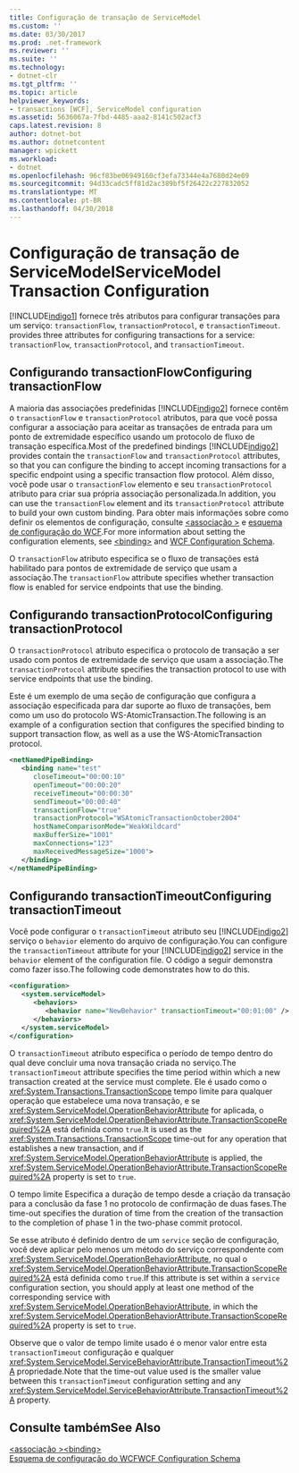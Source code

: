 ```yaml
---
title: Configuração de transação de ServiceModel
ms.custom: ''
ms.date: 03/30/2017
ms.prod: .net-framework
ms.reviewer: ''
ms.suite: ''
ms.technology:
- dotnet-clr
ms.tgt_pltfrm: ''
ms.topic: article
helpviewer_keywords:
- transactions [WCF], ServiceModel configuration
ms.assetid: 5636067a-7fbd-4485-aaa2-8141c502acf3
caps.latest.revision: 8
author: dotnet-bot
ms.author: dotnetcontent
manager: wpickett
ms.workload:
- dotnet
ms.openlocfilehash: 96cf83be06949160cf3efa73344e4a7680d24e09
ms.sourcegitcommit: 94d33cadc5ff81d2ac389bf5f26422c227832052
ms.translationtype: MT
ms.contentlocale: pt-BR
ms.lasthandoff: 04/30/2018
---
```

# <a name="servicemodel-transaction-configuration"></a><span data-ttu-id="c44aa-102">Configuração de transação de ServiceModel</span><span class="sxs-lookup"><span data-stu-id="c44aa-102">ServiceModel Transaction Configuration</span></span>
[!INCLUDE[indigo1](../../../../includes/indigo1-md.md)]<span data-ttu-id="c44aa-103"> fornece três atributos para configurar transações para um serviço: `transactionFlow`, `transactionProtocol`, e `transactionTimeout`.</span><span class="sxs-lookup"><span data-stu-id="c44aa-103"> provides three attributes for configuring transactions for a service: `transactionFlow`, `transactionProtocol`, and `transactionTimeout`.</span></span>  
  
## <a name="configuring-transactionflow"></a><span data-ttu-id="c44aa-104">Configurando transactionFlow</span><span class="sxs-lookup"><span data-stu-id="c44aa-104">Configuring transactionFlow</span></span>  
 <span data-ttu-id="c44aa-105">A maioria das associações predefinidas [!INCLUDE[indigo2](../../../../includes/indigo2-md.md)] fornece contêm o `transactionFlow` e `transactionProtocol` atributos, para que você possa configurar a associação para aceitar as transações de entrada para um ponto de extremidade específico usando um protocolo de fluxo de transação específica.</span><span class="sxs-lookup"><span data-stu-id="c44aa-105">Most of the predefined bindings [!INCLUDE[indigo2](../../../../includes/indigo2-md.md)] provides contain the `transactionFlow` and `transactionProtocol` attributes, so that you can configure the binding to accept incoming transactions for a specific endpoint using a specific transaction flow protocol.</span></span> <span data-ttu-id="c44aa-106">Além disso, você pode usar o `transactionFlow` elemento e seu `transactionProtocol` atributo para criar sua própria associação personalizada.</span><span class="sxs-lookup"><span data-stu-id="c44aa-106">In addition, you can use the `transactionFlow` element and its `transactionProtocol` attribute to build your own custom binding.</span></span> <span data-ttu-id="c44aa-107">Para obter mais informações sobre como definir os elementos de configuração, consulte [ \<associação >](../../../../docs/framework/misc/binding.md) e [esquema de configuração do WCF](../../../../docs/framework/configure-apps/file-schema/wcf/index.md).</span><span class="sxs-lookup"><span data-stu-id="c44aa-107">For more information about setting the configuration elements, see [\<binding>](../../../../docs/framework/misc/binding.md) and [WCF Configuration Schema](../../../../docs/framework/configure-apps/file-schema/wcf/index.md).</span></span>  
  
 <span data-ttu-id="c44aa-108">O `transactionFlow` atributo especifica se o fluxo de transações está habilitado para pontos de extremidade de serviço que usam a associação.</span><span class="sxs-lookup"><span data-stu-id="c44aa-108">The `transactionFlow` attribute specifies whether transaction flow is enabled for service endpoints that use the binding.</span></span>  
  
## <a name="configuring-transactionprotocol"></a><span data-ttu-id="c44aa-109">Configurando transactionProtocol</span><span class="sxs-lookup"><span data-stu-id="c44aa-109">Configuring transactionProtocol</span></span>  
 <span data-ttu-id="c44aa-110">O `transactionProtocol` atributo especifica o protocolo de transação a ser usado com pontos de extremidade de serviço que usam a associação.</span><span class="sxs-lookup"><span data-stu-id="c44aa-110">The `transactionProtocol` attribute specifies the transaction protocol to use with service endpoints that use the binding.</span></span>  
  
 <span data-ttu-id="c44aa-111">Este é um exemplo de uma seção de configuração que configura a associação especificada para dar suporte ao fluxo de transações, bem como um uso do protocolo WS-AtomicTransaction.</span><span class="sxs-lookup"><span data-stu-id="c44aa-111">The following is an example of a configuration section that configures the specified binding to support transaction flow, as well as a use the WS-AtomicTransaction protocol.</span></span>  
  
```xml  
<netNamedPipeBinding>  
   <binding name="test"  
      closeTimeout="00:00:10"  
      openTimeout="00:00:20"   
      receiveTimeout="00:00:30"  
      sendTimeout="00:00:40"  
      transactionFlow="true"  
      transactionProtocol="WSAtomicTransactionOctober2004"  
      hostNameComparisonMode="WeakWildcard"  
      maxBufferSize="1001"  
      maxConnections="123"   
      maxReceivedMessageSize="1000">  
   </binding>  
</netNamedPipeBinding>  
```  
  
## <a name="configuring-transactiontimeout"></a><span data-ttu-id="c44aa-112">Configurando transactionTimeout</span><span class="sxs-lookup"><span data-stu-id="c44aa-112">Configuring transactionTimeout</span></span>  
 <span data-ttu-id="c44aa-113">Você pode configurar o `transactionTimeout` atributo seu [!INCLUDE[indigo2](../../../../includes/indigo2-md.md)] serviço o `behavior` elemento do arquivo de configuração.</span><span class="sxs-lookup"><span data-stu-id="c44aa-113">You can configure the `transactionTimeout` attribute for your [!INCLUDE[indigo2](../../../../includes/indigo2-md.md)] service in the `behavior` element of the configuration file.</span></span> <span data-ttu-id="c44aa-114">O código a seguir demonstra como fazer isso.</span><span class="sxs-lookup"><span data-stu-id="c44aa-114">The following code demonstrates how to do this.</span></span>  
  
```xml  
<configuration>  
   <system.serviceModel>  
      <behaviors>  
         <behavior name="NewBehavior" transactionTimeout="00:01:00" /> <!-- 1 minute timeout -->  
      </behaviors>  
   </system.serviceModel>  
</configuration>  
```  
  
 <span data-ttu-id="c44aa-115">O `transactionTimeout` atributo especifica o período de tempo dentro do qual deve concluir uma nova transação criada no serviço.</span><span class="sxs-lookup"><span data-stu-id="c44aa-115">The `transactionTimeout` attribute specifies the time period within which a new transaction created at the service must complete.</span></span> <span data-ttu-id="c44aa-116">Ele é usado como o <xref:System.Transactions.TransactionScope> tempo limite para qualquer operação que estabelece uma nova transação, e se <xref:System.ServiceModel.OperationBehaviorAttribute> for aplicada, o <xref:System.ServiceModel.OperationBehaviorAttribute.TransactionScopeRequired%2A> está definida como `true`.</span><span class="sxs-lookup"><span data-stu-id="c44aa-116">It is used as the <xref:System.Transactions.TransactionScope> time-out for any operation that establishes a new transaction, and if <xref:System.ServiceModel.OperationBehaviorAttribute> is applied, the <xref:System.ServiceModel.OperationBehaviorAttribute.TransactionScopeRequired%2A> property is set to `true`.</span></span>  
  
 <span data-ttu-id="c44aa-117">O tempo limite Especifica a duração de tempo desde a criação da transação para a conclusão da fase 1 no protocolo de confirmação de duas fases.</span><span class="sxs-lookup"><span data-stu-id="c44aa-117">The time-out specifies the duration of time from the creation of the transaction to the completion of phase 1 in the two-phase commit protocol.</span></span>  
  
 <span data-ttu-id="c44aa-118">Se esse atributo é definido dentro de um `service` seção de configuração, você deve aplicar pelo menos um método do serviço correspondente com <xref:System.ServiceModel.OperationBehaviorAttribute>, no qual o <xref:System.ServiceModel.OperationBehaviorAttribute.TransactionScopeRequired%2A> está definida como `true`.</span><span class="sxs-lookup"><span data-stu-id="c44aa-118">If this attribute is set within a `service` configuration section, you should apply at least one method of the corresponding service with <xref:System.ServiceModel.OperationBehaviorAttribute>, in which the <xref:System.ServiceModel.OperationBehaviorAttribute.TransactionScopeRequired%2A> property is set to `true`.</span></span>  
  
 <span data-ttu-id="c44aa-119">Observe que o valor de tempo limite usado é o menor valor entre esta `transactionTimeout` configuração e qualquer <xref:System.ServiceModel.ServiceBehaviorAttribute.TransactionTimeout%2A> propriedade.</span><span class="sxs-lookup"><span data-stu-id="c44aa-119">Note that the time-out value used is the smaller value between this `transactionTimeout` configuration setting and any <xref:System.ServiceModel.ServiceBehaviorAttribute.TransactionTimeout%2A> property.</span></span>  
  
## <a name="see-also"></a><span data-ttu-id="c44aa-120">Consulte também</span><span class="sxs-lookup"><span data-stu-id="c44aa-120">See Also</span></span>  
 [<span data-ttu-id="c44aa-121">\<associação ></span><span class="sxs-lookup"><span data-stu-id="c44aa-121">\<binding></span></span>](../../../../docs/framework/misc/binding.md)  
 [<span data-ttu-id="c44aa-122">Esquema de configuração do WCF</span><span class="sxs-lookup"><span data-stu-id="c44aa-122">WCF Configuration Schema</span></span>](../../../../docs/framework/configure-apps/file-schema/wcf/index.md)

